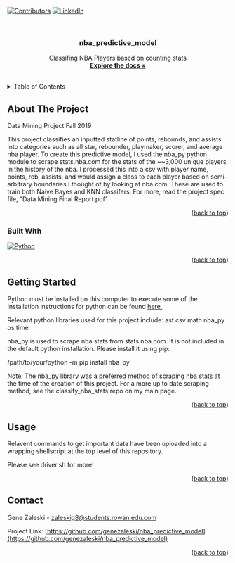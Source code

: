 <!-- Improved compatibility of back to top link: See: https://github.com/othneildrew/Best-README-Template/pull/73 -->
<a name="readme-top"></a>

[![Contributors][contributors-shield]][contributors-url] 
[![LinkedIn][linkedin-shield]][linkedin-url]


<!-- PROJECT LOGO -->
<br />
<div align="center">

<h3 align="center">nba_predictive_model</h3>

  <p align="center">
    Classifing NBA Players based on counting stats
    <br />
    <a href="https://github.com/genezaleski/nba_predictive_model/blob/master/Data%20Mining%20final%20Report.pdf"><strong>Explore the docs »</strong></a>
    <br />
    <br />
  </p>
</div>


<!-- TABLE OF CONTENTS -->
<details>
  <summary>Table of Contents</summary>
  <ol>
    <li>
      <a href="#about-the-project">About The Project</a>
      <ul>
        <li><a href="#built-with">Built With</a></li>
      </ul>
    </li>
    <li>
      <a href="#getting-started">Getting Started</a>
    </li>
    <li><a href="#usage">Usage</a></li>
    <li><a href="#contact">Contact</a></li>
  </ol>
</details>


<!-- ABOUT THE PROJECT -->
## About The Project

Data Mining Project Fall 2019

This project classifies an inputted statline of points, rebounds, and assists into categories such as all star, rebounder, playmaker,
scorer, and average nba player. To create this predictive model, I used the nba_py python module to scrape stats.nba.com for the stats of
the ~~3,000 unique players in the history of the nba. I processed this into a csv with player name, points, reb, assists, and would assign
a class to each player based on semi-arbitrary boundaries I thought of by looking at nba.com. These are used to train both Naive Bayes
and KNN classifers. For more, read the project spec file, "Data Mining Final Report.pdf"

<p align="right">(<a href="#readme-top">back to top</a>)</p>

### Built With

[![Python][Python.link]][Python-url]

<p align="right">(<a href="#readme-top">back to top</a>)</p>

<!-- GETTING STARTED -->
## Getting Started

Python must be installed on this computer to execute some of the 
Installation instructions for python can be found <a href="https://www.python.org/downloads/">here.</a>

Relevant python libraries used for this project include:
ast
csv
math
nba_py
os
time

nba_py is used to scrape nba stats from stats.nba.com. It is not included in the default python installation. Please install it using pip:

/path/to/your/python -m pip install nba_py

Note: The nba_py library was a preferred method of scraping nba stats at the time of the creation of this project. For a more up to date scraping method, see the classify_nba_stats repo on my main page.

<p align="right">(<a href="#readme-top">back to top</a>)</p>


<!-- USAGE EXAMPLES -->
## Usage

Relavent commands to get important data have been uploaded into a wrapping shellscript at the top level of this repository.

Please see driver.sh for more!

<p align="right">(<a href="#readme-top">back to top</a>)</p>

<!-- CONTACT -->
## Contact

Gene Zaleski - zaleskig8@students.rowan.edu.com

Project Link: [https://github.com/genezaleski/nba_predictive_model](https://github.com/genezaleski/nba_predictive_model)

<p align="right">(<a href="#readme-top">back to top</a>)</p>


<!-- MARKDOWN LINKS & IMAGES -->
<!-- https://www.markdownguide.org/basic-syntax/#reference-style-links -->
[contributors-shield]: https://img.shields.io/github/contributors/genezaleski/nba_predictive_model.svg?style=for-the-badge
[contributors-url]: https://github.com/genezaleski/nba_predictive_model/graphs/contributors
[forks-shield]: https://img.shields.io/github/forks/genezaleski/nba_predictive_model.svg?style=for-the-badge
[forks-url]: https://github.com/genezaleski/nba_predictive_model/network/members
[stars-shield]: https://img.shields.io/github/stars/genezaleski/nba_predictive_model.svg?style=for-the-badge
[stars-url]: https://github.com/genezaleski/nba_predictive_model/stargazers
[issues-shield]: https://img.shields.io/github/issues/genezaleski/nba_predictive_model.svg?style=for-the-badge
[issues-url]: https://github.com/genezaleski/nba_predictive_model/issues
[license-shield]: https://img.shields.io/github/license/genezaleski/nba_predictive_model.svg?style=for-the-badge
[license-url]: https://github.com/genezaleski/nba_predictive_model/blob/master/LICENSE.txt
[linkedin-shield]: https://img.shields.io/badge/-LinkedIn-black.svg?style=for-the-badge&logo=linkedin&colorB=555
[linkedin-url]: https://linkedin.com/in/gene-zaleski-56b2a0175
[product-screenshot]: images/screenshot.png
[Python.link]: https://img.shields.io/pypi/pyversions/Django
[Python-url]: https://www.python.org/
